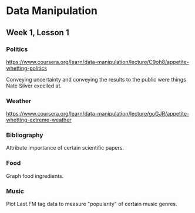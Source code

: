 # Data Manipulation

## Week 1, Lesson 1

### Politics
https://www.coursera.org/learn/data-manipulation/lecture/C9oh8/appetite-whetting-politics

Conveying uncertainty and conveying the results to the public were things Nate Silver excelled at.

### Weather
https://www.coursera.org/learn/data-manipulation/lecture/goGJR/appetite-whetting-extreme-weather

### Bibliography

Attribute importance of certain scientific papers.

### Food

Graph food ingredients.

### Music

Plot Last.FM tag data to measure "popularity" of certain music genres.

### 
